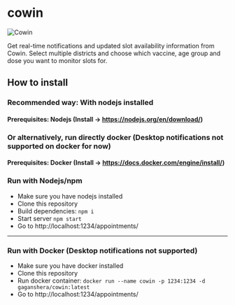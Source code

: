 # cowin

![Cowin](demo.gif "Cowin")

Get real-time notifications and updated slot availability information from Cowin.
Select multiple districts and choose which vaccine, age group and dose you want to monitor slots for.

## How to install

### Recommended way: With nodejs installed

#### Prerequisites: Nodejs (Install -> https://nodejs.org/en/download/)

### Or alternatively, run directly docker (Desktop notifications not supported on docker for now)

#### Prerequisites: Docker (Install -> https://docs.docker.com/engine/install/)

### Run with Nodejs/npm

- Make sure you have nodejs installed
- Clone this repository
- Build dependencies: `npm i`
- Start server `npm start`
- Go to http://localhost:1234/appointments/

---

### Run with Docker (Desktop notifications not supported)

- Make sure you have docker installed
- Clone this repository
- Run docker container: `docker run --name cowin -p 1234:1234 -d gaganshera/cowin:latest`
- Go to http://localhost:1234/appointments/
